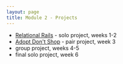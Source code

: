```yaml
---
layout: page
title: Module 2 - Projects
---
```


*   [Relational Rails](./relational_rails) - solo project, weeks 1-2
*   [Adopt Don't Shop](https://github.com/turingschool-examples/adopt-dont-shop-7) - pair project, week 3
*   group project, weeks 4-5
*   final solo project, week 6
